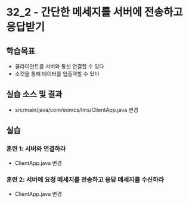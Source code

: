 # 32_2 - 간단한 메세지를 서버에 전송하고 응답받기

## 학습목표

- 클라이언트를 서버와 통신 연결할 수 있다
- 소켓을 통해 데이터를 입출력할 수 있다

## 실습 소스 및 결과

- src/main/java/com/eomcs/lms/ClientApp.java 변경

## 실습  

### 훈련 1: 서버와 연결하라

- ClientApp.java 변경

### 훈련 2: 서버에 요청 메세지를 전송하고 응답 메세지를 수신하라

- ClientApp.java 변경
